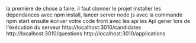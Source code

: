 la première de chose à faire, il faut clonner le projet installer les dépendances avec npm install, lancer server node js avec la commande npm start ensuite écriver votre code front avec les api les Api gener lors de l'éxécution du serveur    http://localhost:3010/candidates
  http://localhost:3010/questions
  http://localhost:3010/applications